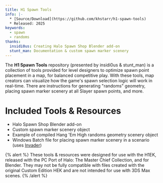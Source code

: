 ```yaml
---
title: H1 Spawn Tools
info: |-
  * [Source/Download](https://github.com/khstarr/h1-spawn-tools)
  * Released: 2025
keywords:
  - spawn
  - randoms
thanks:
  insidi0us: Creating Halo Spawn Shop Blender add-on
  stunt_man: Documentation & custom spawn marker scenery
---
```

The **H1 Spawn Tools** repository (presented by insidi0us & stunt_man) is a collection of tools provided for level designers to optimize spawn point placement in a map, for balanced competitive play. With these tools, map creators can visualize how the game's spawn selection logic will work in real-time. There are instructions for generating "randoms" geometry, placing spawn marker scenery at all Slayer spawn points, and more.

# Included Tools & Resources

* Halo Spawn Shop Blender add-on
* Custom spawn marker scenery object
* Example of compiled Hang 'Em High randoms geometry scenery object
* Windows Batch file for placing spawn marker scenery in a scenario (uses [Invader](~invader))

{% alert %}
These tools & resources were designed for use with the H1EK, released with the PC Port of Halo: The Master Chief Collection, and for Blender. They may not be fully compatible with files created with the original Custom Edition HEK and are not intended for use with 3DS Max scenes.
{% /alert %}
